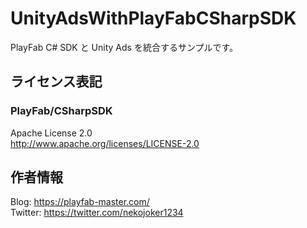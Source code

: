 # UnityAdsWithPlayFabCSharpSDK
PlayFab C# SDK と Unity Ads を統合するサンプルです。

## ライセンス表記

### PlayFab/CSharpSDK

Apache License 2.0  
http://www.apache.org/licenses/LICENSE-2.0

## 作者情報

Blog: https://playfab-master.com/  
Twitter: https://twitter.com/nekojoker1234

